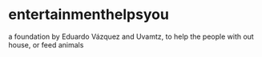 # entertainmenthelpsyou
a foundation by Eduardo Vázquez and Uvamtz, to help the people with out house, or feed animals
